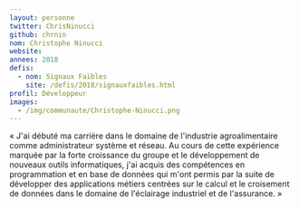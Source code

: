 ```yaml
---
layout: personne
twitter: ChrisNinucci
github: chrnin
nom: Christophe Ninucci
website:
annees: 2018
defis: 
  - nom: Signaux Faibles
    site: /defis/2018/signauxfaibles.html
profil: Développeur
images:
  - /img/communaute/Christophe-Ninucci.png
---
```


« J'ai débuté ma carrière dans le domaine de l'industrie
agroalimentaire comme administrateur système et réseau. Au cours de
cette expérience marquée par la forte croissance du groupe et le
développement de nouveaux outils informatiques, j'ai acquis des
compétences en programmation et en base de données qui m'ont permis
par la suite de développer des applications métiers centrées sur le
calcul et le croisement de données dans le domaine de l'éclairage
industriel et de l'assurance. »
